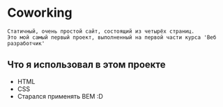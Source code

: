 Coworking
=================

    Статичный, очень простой сайт, состоящий из четырёх страниц.
    Это мой самый первый проект, выполненный на первой части курса 'Веб разработчик'

Что я использовал в этом проекте
---

* HTML
* CSS
* Старался применять BEM :D
